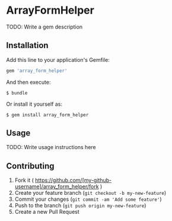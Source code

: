 # ArrayFormHelper

TODO: Write a gem description

## Installation

Add this line to your application's Gemfile:

```ruby
gem 'array_form_helper'
```

And then execute:

    $ bundle

Or install it yourself as:

    $ gem install array_form_helper

## Usage

TODO: Write usage instructions here

## Contributing

1. Fork it ( https://github.com/[my-github-username]/array_form_helper/fork )
2. Create your feature branch (`git checkout -b my-new-feature`)
3. Commit your changes (`git commit -am 'Add some feature'`)
4. Push to the branch (`git push origin my-new-feature`)
5. Create a new Pull Request
